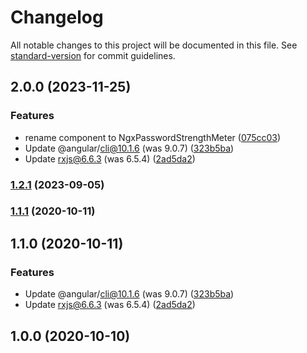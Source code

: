 # Changelog

All notable changes to this project will be documented in this file. See [standard-version](https://github.com/conventional-changelog/standard-version) for commit guidelines.

## 2.0.0 (2023-11-25)


### Features

* rename component to NgxPasswordStrengthMeter ([075cc03](https://github.com/ducthang-vu/ngx-password-strength-meter/commit/075cc03174abc56255b0b79e89182f9cbac9ba8b))
* Update @angular/cli@10.1.6 (was 9.0.7) ([323b5ba](https://github.com/ducthang-vu/ngx-password-strength-meter/commit/323b5baafb0f430a8262a1215c1d67ec813d5917))
* Update rxjs@6.6.3 (was 6.5.4) ([2ad5da2](https://github.com/ducthang-vu/ngx-password-strength-meter/commit/2ad5da26a9cdbf4938c9856deff85404c2d57ed2))

### [1.2.1](https://github.com/maykon-oliveira/ngx-password-strength-meter/compare/v1.1.1...v1.2.1) (2023-09-05)

### [1.1.1](https://github.com/maykon-oliveira/ngx-password-strength-meter/compare/v1.1.0...v1.1.1) (2020-10-11)

## 1.1.0 (2020-10-11)


### Features

* Update @angular/cli@10.1.6 (was 9.0.7) ([323b5ba](https://github.com/maykon-oliveira/ngx-password-strength-meter/commit/323b5baafb0f430a8262a1215c1d67ec813d5917))
* Update rxjs@6.6.3 (was 6.5.4) ([2ad5da2](https://github.com/maykon-oliveira/ngx-password-strength-meter/commit/2ad5da26a9cdbf4938c9856deff85404c2d57ed2))

## 1.0.0 (2020-10-10)
